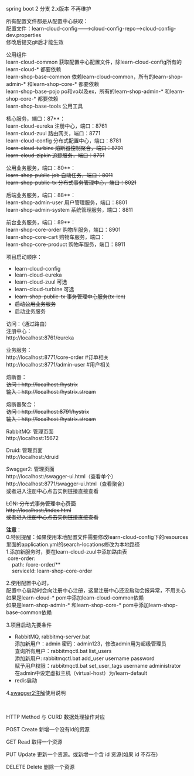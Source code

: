 spring boot 2 分支 2.x版本 不再维护

所有配置文件都是从配置中心获取： <br/>
配置文件：learn-cloud-config--->cloud-config-repo-->cloud-config-dev.properties <br/>
修改后提交git后才能生效 <br/>

公用组件<br/>
learn-cloud-common  获取配置中心配置文件，除learn-cloud-config所有的learn-cloud-* 都要依赖 <br/>
learn-shop-base-common  依赖learn-cloud-common，所有的learn-shop-admin-* 和learn-shop-core-* 都要依赖<br/>
learn-shop-base-pojo  po和vo以及ex，所有的learn-shop-admin-* 和learn-shop-core-* 都要依赖<br/>
learn-shop-base-tools 公用工具<br/>

核心服务，端口：87**： <br/>
learn-cloud-eureka  注册中心，端口：8761 <br/>
learn-cloud-zuul    路由网关，端口：8771 <br/>
learn-cloud-config  分布式配置中心，端口：8781 <br/>
~~learn-cloud-turbine  熔断器控制聚合，端口：8791 <br/>
learn-cloud-zipkin  追踪服务，端口：8751~~ <br/>

公用业务服务，端口：80**： <br/>
~~learn-shop-public-job 自动任务，端口：8011 <br/>
learn-shop-public-tx 分布式事务管理中心，端口：8021~~<br/>

后端业务服务，端口：88**： <br/>
learn-shop-admin-user  用户管理服务，端口：8801 <br/>
learn-shop-admin-system  系统管理服务，端口：8811 <br/>

前台业务服务，端口：89**： <br/>
learn-shop-core-order   购物车服务，端口：8901 <br/>
learn-shop-core-cart   购物车服务，端口： <br/>
learn-shop-core-product   购物车服务，端口：8911 <br/>



项目启动顺序： <br/>
* learn-cloud-config
* learn-cloud-eureka
* learn-cloud-zuul 可选
* learn-cloud-turbine 可选
* ~~learn-shop-public-tx 事务管理中心服务(tx-lcn)~~
* ~~启动公用业务服务~~
* 启动业务服务


访问：（通过路由） <br/>
注册中心： <br/>
http://localhost:8761/eureka <br/>

业务服务： <br/>
http://localhost:8771/core-order #订单相关 <br/>
http://localhost:8771/admin-user #用户相关 <br/>

熔断器： <br/>
~~访问：http://localhost:<port>/hystrix <br>
输入：http://localhost:<port>/hystrix.stream~~ <br>

熔断器聚合： <br/>
~~访问：http://localhost:8791/hystrix <br>
输入：http://localhost:<port>/hystrix.stream~~ <br>

RabbitMQ: 管理页面 <br>
http://localhost:15672 <br>

Druid: 管理页面 <br>
http://localhost:<port>/druid <br>

Swagger2: 管理页面 <br>
http://localhost:<port>/swagger-ui.html（查看单个） <br>
http://localhost:8771/swagger-ui.html（查看聚合） <br>
或者进入注册中心点击实例链接直接查看<br/>

~~LCN: 分布式事务管理中心页面 <br>
http://localhost:<port>/index.html <br>
或者进入注册中心点击实例链接直接查看~~<br/>

**注意**： <br/>
0.特别提醒：如果使用本地配置文件需要修改learn-cloud-config下的resources里面的application.yml的search-locations修改为本地路径<br/>
1.添加新服务时，要在learn-cloud-zuul中添加路由表 <br/>
&nbsp;core-order: <br/>
&nbsp;&nbsp;&nbsp;&nbsp;path: /core-order/** <br/>
&nbsp;&nbsp;&nbsp;&nbsp;serviceId: learn-shop-core-order <br/>

2.使用配置中心时， <br/>
配置中心启动时会向注册中心注册，这里注册中心还没启动会报异常，不用关心 <br/>
如果是learn-cloud-* pom中添加learn-cloud-common依赖<br/>
如果是learn-shop-admin-* 和learn-shop-core-* pom中添加learn-shop-base-common依赖 <br/>

3.项目启动先要条件 <br>
* RabbitMQ, rabbitmq-server.bat <br/>
        添加新用户：admin 密码：admin123，修改admin用为超级管理员 <br/>
        查询所有用户：rabbitmqctl.bat list_users  <br/>
        添加新用户: rabbitmqctl.bat add_user  username password  <br/>
        赋予用户权限：rabbitmqctl.bat set_user_tags username administrator <br/>
        在admin中设定虚拟主机（virtual-host）为/learn-default <br/>
* redis启动

4.[swagger2注解](https://www.jianshu.com/p/12f4394462d5)使用说明 <br/>

<br/>

HTTP Method 与 CURD 数据处理操作对应<br/>

POST Create 新增一个没有id的资源<br/>

GET Read 取得一个资源<br/>

PUT Update 更新一个资源。或新增一个含 id 资源(如果 id 不存在)<br/>

DELETE Delete 删除一个资源<br/>


